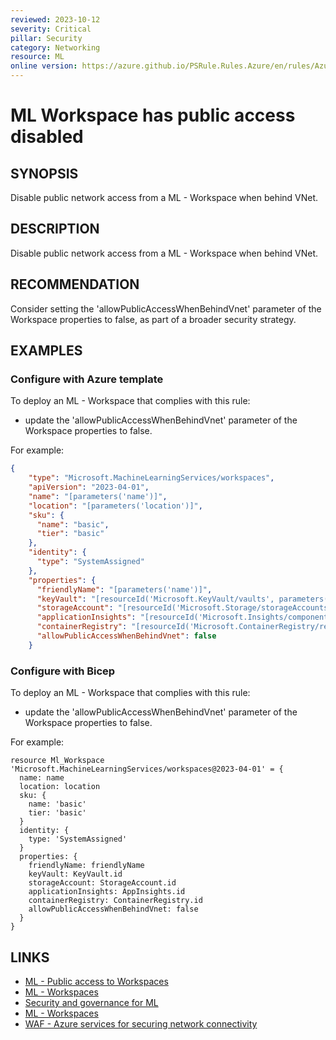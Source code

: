 ```yaml
---
reviewed: 2023-10-12
severity: Critical
pillar: Security
category: Networking
resource: ML
online version: https://azure.github.io/PSRule.Rules.Azure/en/rules/Azure.ML.WrkspPublicAccess/
---
```


# ML Workspace has public access disabled

## SYNOPSIS

Disable public network access from a ML - Workspace when behind VNet. 

## DESCRIPTION

Disable public network access from a ML - Workspace when behind VNet. 

## RECOMMENDATION

Consider setting the 'allowPublicAccessWhenBehindVnet' parameter of the Workspace properties to false, as part of a broader security strategy. 

## EXAMPLES

### Configure with Azure template

To deploy an ML - Workspace that complies with this rule:

- update the 'allowPublicAccessWhenBehindVnet' parameter of the Workspace properties to false.

For example:

```json
{
    "type": "Microsoft.MachineLearningServices/workspaces",
    "apiVersion": "2023-04-01",
    "name": "[parameters('name')]",
    "location": "[parameters('location')]",
    "sku": {
      "name": "basic",
      "tier": "basic"
    },
    "identity": {
      "type": "SystemAssigned"
    },
    "properties": {
      "friendlyName": "[parameters('name')]",
      "keyVault": "[resourceId('Microsoft.KeyVault/vaults', parameters('KeyVaultName'))]",
      "storageAccount": "[resourceId('Microsoft.Storage/storageAccounts', parameters('StorageAccountName'))]",
      "applicationInsights": "[resourceId('Microsoft.Insights/components', parameters('AppInsightsName'))]",
      "containerRegistry": "[resourceId('Microsoft.ContainerRegistry/registries', parameters('ContainerRegistryName'))]",
      "allowPublicAccessWhenBehindVnet": false
    }

```

### Configure with Bicep

To deploy an ML - Workspace that complies with this rule:

- update the 'allowPublicAccessWhenBehindVnet' parameter of the Workspace properties to false.

For example:

```bicep
resource Ml_Workspace 'Microsoft.MachineLearningServices/workspaces@2023-04-01' = {
  name: name
  location: location
  sku: {
    name: 'basic'
    tier: 'basic'
  }
  identity: {
    type: 'SystemAssigned'
  }
  properties: {
    friendlyName: friendlyName
    keyVault: KeyVault.id
    storageAccount: StorageAccount.id
    applicationInsights: AppInsights.id
    containerRegistry: ContainerRegistry.id
    allowPublicAccessWhenBehindVnet: false
  }
}

```

## LINKS
- [ML - Public access to Workspaces](https://learn.microsoft.com/azure/machine-learning/how-to-secure-workspace-vnet?view=azureml-api-2&tabs=required%2Cpe%2Ccli#public-access-to-workspace)
- [ML - Workspaces](https://learn.microsoft.com/azure/templates/microsoft.machinelearningservices/workspaces?pivots=deployment-language-bicep#workspaceproperties)
- [Security and governance for ML](https://learn.microsoft.com/azure/machine-learning/concept-enterprise-security?view=azureml-api-2)
- [ML - Workspaces](https://learn.microsoft.com/azure/templates/microsoft.machinelearningservices/2023-04-01/workspaces?pivots=deployment-language-bicep)
- [WAF - Azure services for securing network connectivity](https://learn.microsoft.com/azure/well-architected/security/design-network-connectivity)
